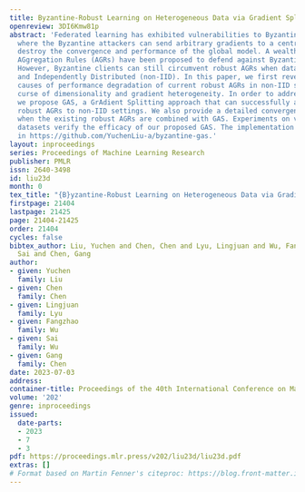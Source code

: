 ```yaml
---
title: Byzantine-Robust Learning on Heterogeneous Data via Gradient Splitting
openreview: 3DI6Kmw81p
abstract: 'Federated learning has exhibited vulnerabilities to Byzantine attacks,
  where the Byzantine attackers can send arbitrary gradients to a central server to
  destroy the convergence and performance of the global model. A wealth of robust
  AGgregation Rules (AGRs) have been proposed to defend against Byzantine attacks.
  However, Byzantine clients can still circumvent robust AGRs when data is non-Identically
  and Independently Distributed (non-IID). In this paper, we first reveal the root
  causes of performance degradation of current robust AGRs in non-IID settings: the
  curse of dimensionality and gradient heterogeneity. In order to address this issue,
  we propose GAS, a GrAdient Splitting approach that can successfully adapt existing
  robust AGRs to non-IID settings. We also provide a detailed convergence analysis
  when the existing robust AGRs are combined with GAS. Experiments on various real-world
  datasets verify the efficacy of our proposed GAS. The implementation code is provided
  in https://github.com/YuchenLiu-a/byzantine-gas.'
layout: inproceedings
series: Proceedings of Machine Learning Research
publisher: PMLR
issn: 2640-3498
id: liu23d
month: 0
tex_title: "{B}yzantine-Robust Learning on Heterogeneous Data via Gradient Splitting"
firstpage: 21404
lastpage: 21425
page: 21404-21425
order: 21404
cycles: false
bibtex_author: Liu, Yuchen and Chen, Chen and Lyu, Lingjuan and Wu, Fangzhao and Wu,
  Sai and Chen, Gang
author:
- given: Yuchen
  family: Liu
- given: Chen
  family: Chen
- given: Lingjuan
  family: Lyu
- given: Fangzhao
  family: Wu
- given: Sai
  family: Wu
- given: Gang
  family: Chen
date: 2023-07-03
address: 
container-title: Proceedings of the 40th International Conference on Machine Learning
volume: '202'
genre: inproceedings
issued:
  date-parts:
  - 2023
  - 7
  - 3
pdf: https://proceedings.mlr.press/v202/liu23d/liu23d.pdf
extras: []
# Format based on Martin Fenner's citeproc: https://blog.front-matter.io/posts/citeproc-yaml-for-bibliographies/
---
```

